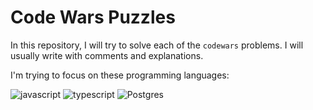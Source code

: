 # Code Wars Puzzles
In this repository, I will try to solve each of the ``codewars`` problems.
I will usually write with comments and explanations.

I'm trying to focus on these programming languages:

![javascript](https://img.shields.io/badge/JavaScript-F7DF1E.svg?style=for-the-badge&logo=JavaScript&logoColor=black)
![typescript](https://img.shields.io/badge/TypeScript-3178C6.svg?style=for-the-badge&logo=TypeScript&logoColor=white)
![Postgres](https://img.shields.io/badge/postgres-%23316192.svg?style=for-the-badge&logo=postgresql&logoColor=white)

